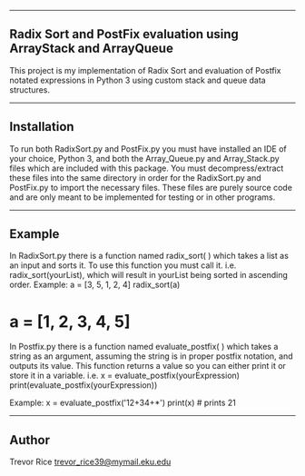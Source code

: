 -----------------------------------------------------------------
Radix Sort and PostFix evaluation using ArrayStack and ArrayQueue
-----------------------------------------------------------------
This project is my implementation of Radix Sort and evaluation
of Postfix notated expressions in Python 3 using custom stack
and queue data structures.

------------
Installation
------------
To run both RadixSort.py and PostFix.py you must have installed
an IDE of your choice, Python 3, and both the Array_Queue.py
and Array_Stack.py files which are included with this package.
You must decompress/extract these files into the same directory
in order for the RadixSort.py and PostFix.py to import the 
necessary files. These files are purely source code and are only 
meant to be implemented for testing or in other programs.

-------
Example
-------
In RadixSort.py there is a function named radix_sort( ) which takes
a list as an input and sorts it. To use this function you must call
it. i.e. radix_sort(yourList), which will result in yourList being
sorted in ascending order.
Example:
a = [3, 5, 1, 2, 4]
radix_sort(a)
# a = [1, 2, 3, 4, 5]

In Postfix.py there is a function named evaluate_postfix( ) which
takes a string as an argument, assuming the string is in proper
postfix notation, and outputs its value. This function returns a 
value so you can either print it or store it in a variable. i.e.
x = evaluate_postfix(yourExpression)
print(evaluate_postfix(yourExpression))

Example:
x = evaluate_postfix('12+34+*')
print(x) # prints 21


------
Author
------
Trevor Rice
trevor_rice39@mymail.eku.edu


